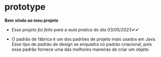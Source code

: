 # prototype

**Bem vindo ao meu projeto**

* *Esse projeto foi feito para a aula pratica do dia 03/05/2023✔✔*

* O padrão de fábrica é um dos padrões de projeto mais usados ​​em Java. Esse tipo de padrão de design se enquadra no padrão criacional, pois esse padrão fornece uma das melhores maneiras de criar um objeto.
